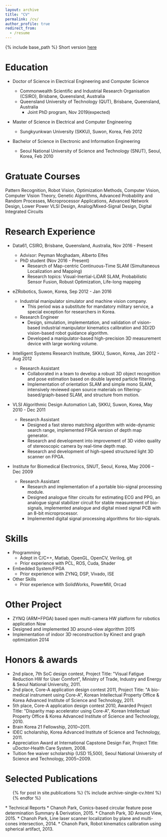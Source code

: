 ```yaml
---
layout: archive
title: "CV"
permalink: /cv/
author_profile: true
redirect_from:
  - /resume
---
```


{% include base_path %}
Short version [here](http://copark86.github.io/files/CV_Chanoh_Park.pdf)

Education
======
* Doctor of Science in Electrical Engineering and Computer Science
  * Commonwealth Scientific and Industrial Research Organisation (CSIRO), Brisbane, Queensland, Australia
  * Queensland University of Technology (QUT), Brisbane, Queensland, Australia
    * Joint PhD program, Nov 2019(expected)

* Master of Science in Electrical and Computer Engineering
  * Sungkyunkwan University (SKKU), Suwon, Korea, Feb 2012

* Bachelor of Science in Electronic and Information Engineering
  * Seoul National University of Science and Technology (SNUT), Seoul, Korea, Feb 2010


Gratuate Courses
======
Pattern Recognition, Robot Vision, Optimization Methods, Computer Vision, Computer Vision Theory, Genetic Algorithms, Advanced Probability and Random Processes, Microprocessor Applications, Advanced Network Design, Lower Power VLSI Design, Analog/Mixed-Signal Design, Digital Integrated Circuits


Research Experience
======
* Data61, CSIRO, Brisbane, Queensland, Australia, Nov 2016 - Present
  * Advisor: Peyman Moghadam, Alberto Elfes
  * PhD student (Nov 2016 - Present)
    * Research of Map-centric Continuous-Time SLAM (Simultaneous Localization and Mapping)
    * Research topics: Visual-Inertial-LiDAR SLAM, Probabilistic Sensor Fusion, Robust Optimization, Life-long mapping

* eZRobotics, Suwon, Korea, Sep 2012 - Jan 2016
  * Industrial manipulator simulator and machine vision company. 
    * This period was a substitute for mandatory military service, a special exception for researchers in Korea.
  * Research Engineer 
    * Design, simulation, implementation, and validation of vision-based industrial manipulator kinematics calibration and 3D/2D vision-based robot guidance algorithm.
    * Developed a manipulator-based high-precision 3D measurement device with large working volume.

* Intelligent Systems Research Institute, SKKU, Suwon, Korea, Jan 2012 - Aug 2012
  * Research Assistant 
    * Collaborated in a team to develop a robust 3D object recognition and pose estimation based on double layered particle filtering.
    * Implementation of orientation SLAM and simple mono SLAM, intensively reviewed open source materials on filtering-based/graph-based SLAM, and structure from motion.

* VLSI Algorithmic Design Automation Lab, SKKU, Suwon, Korea, May 2010 - Dec 2011
  * Research Assistant 
    * Designed a fast stereo matching algorithm with wide-dynamic search range, implemented FPGA version of depth map generator.
    * Research and development into improvement of 3D video quality of stereoscopic camera by real-time depth map.
    * Research and development of high-speed structured light 3D scanner on FPGA.

* Institute for Biomedical Electronics, SNUT, Seoul, Korea, May 2006 – Dec 2009
  * Research Assistant 
    * Research and implementation of a portable bio-signal processing module.
    * Designed analogue filter circuits for estimating ECG and PPG, an analogue signal stabilizer circuit for stable measurement of bio-signals, implemented analogue and digital mixed signal PCB with an 8-bit microprocessor.
    * Implemented digital signal processing algorithms for bio-signals.
  
Skills
======
* Programming
  * Adept in C/C++, Matlab, OpenGL, OpenCV, Verilog, git
  * Prior experience with PCL, ROS, Cuda, Shader
* Embedded System/FPGA
  * Prior experience with ZYNQ, DSP, Vivado, ISE
* Other Skills
  * Prior experience with SolidWorks, PowerMill, Orcad
  
Other Project   
======
* ZYNQ (ARM+FPGA) based open multi-camera HW platform for robotics application		 Now
* Designed and implemented 3D around-view algorithm						 2015
* Implementation of indoor 3D reconstruction by Kinect and graph optimization			 2014


Honors & awards    
======
* 2nd place, 7th SoC design contest, Project Title: "Visual Fatigue Reduction HW for User Comfort", Ministry of Trade, Industry and Energy & Seoul National University, 2011.
* 2nd place, Core-A application design contest 2011, Project Title: "A bio-medical instrument using Core-A", Korean Intellectual Property Office & Korea Advanced Institute of Science and Technology, 2011.
* 5th place, Core-A application design contest 2010, Awarded Project Title: "Disparity map accelerator using Core-A", Korean Intellectual Property Office & Korea Advanced Institute of Science and Technology, 2010.
* Brain Korea 21 Fellowship, 2010~2011.
* IDEC scholarship, Korea Advanced Institute of Science and Technology, 2011.
* Appreciation Award at International Capstone Design Fair, Project Title: uDoctor-Health Care System, 2008.
* Tuition fee waiver scholarship (USD 15,500), Seoul National University of Science and Technology, 2005~2009.


Selected Publications
======
  <ul>{% for post in site.publications %}
    {% include archive-single-cv.html %}
  {% endfor %}</ul>
* Technical Reports 
  * Chanoh Park, Conics-based circular feature pose determination Summary & Derivation, 2015.
  * Chanoh Park, 3D Around View, 2015.
  * Chanoh Park, Line laser scanner localization by plane and multi-cones intersection, 2014.
  * Chanoh Park, Robot kinematics calibration using spherical artifact, 2013.
